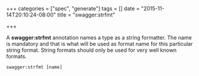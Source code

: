 +++
categories = ["spec", "generate"]
tags = []
date = "2015-11-14T20:10:24-08:00"
title = "swagger:strfmt"

+++

A **swagger:strfmt** annotation names a type as a string formatter. The name is mandatory and that is
what will be used as format name for this particular string format.
String formats should only be used for very well known formats.

```
swagger:strfmt [name]
```

